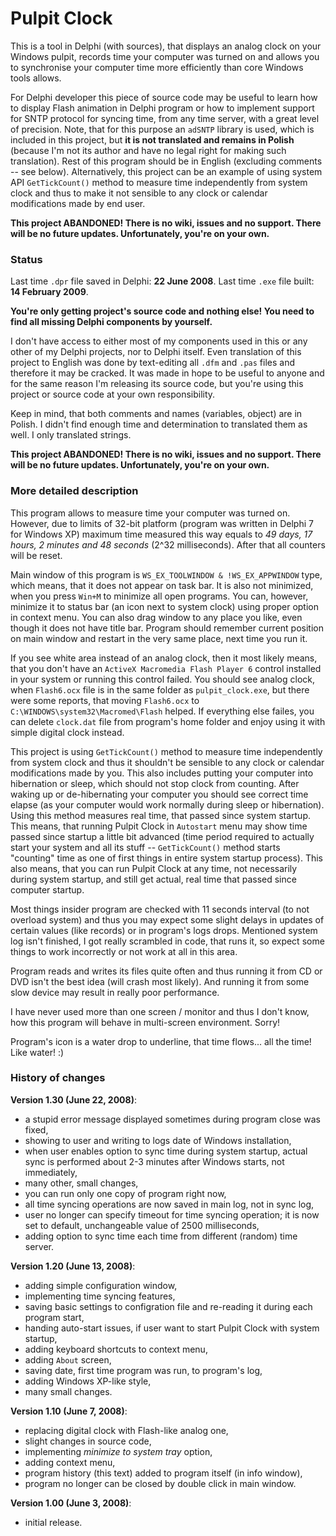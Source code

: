 # Pulpit Clock

This is a tool in Delphi (with sources), that displays an analog clock on your Windows pulpit, records time your computer was turned on and allows you to synchronise your computer time more efficiently than core Windows tools allows.

For Delphi developer this piece of source code may be useful to learn how to display Flash animation in Delphi program or how to implement support for SNTP protocol for syncing time, from any time server, with a great level of precision. Note, that for this purpose an `adSNTP` library is used, which is included in this project, but **it is not translated and remains in Polish** (because I'm not its author and have no legal right for making such translation). Rest of this program should be in English (excluding comments -- see below). Alternatively, this project can be an example of using system API `GetTickCount()` method to measure time independently from system clock and thus to make it not sensible to any clock or calendar modifications made by end user.

**This project ABANDONED! There is no wiki, issues and no support. There will be no future updates. Unfortunately, you're on your own.**

### Status

Last time `.dpr` file saved in Delphi: **22 June 2008**. Last time `.exe` file built: **14 February 2009**.

**You're only getting project's source code and nothing else! You need to find all missing Delphi components by yourself.**

I don't have access to either most of my components used in this or any other of my Delphi projects, nor to Delphi itself. Even translation of this project to English was done by text-editing all `.dfm` and `.pas` files and therefore it may be cracked. It was made in hope to be useful to anyone and for the same reason I'm releasing its source code, but you're using this project or source code at your own responsibility.

Keep in mind, that both comments and names (variables, object) are in Polish. I didn't find enough time and determination to translated them as well. I only translated strings.

**This project ABANDONED! There is no wiki, issues and no support. There will be no future updates. Unfortunately, you're on your own.**

### More detailed description

This program allows to measure time your computer was turned on. However, due to limits of 32-bit platform (program was written in Delphi 7 for Windows XP) maximum time measured this way equals to _49 days, 17 hours, 2 minutes and 48 seconds_ (2^32 milliseconds). After that all counters will be reset.

Main window of this program is `WS_EX_TOOLWINDOW & !WS_EX_APPWINDOW` type, which means, that it does not appear on task bar. It is also not minimized, when you press `Win+M` to minimize all open programs. You can, however, minimize it to status bar (an icon next to system clock) using proper option in context menu. You can also drag window to any place you like, even though it does not have title bar. Program should remember current position on main window and restart in the very same place, next time you run it.

If you see white area instead of an analog clock, then it most likely means, that you don't have an `ActiveX Macromedia Flash Player 6` control installed in your system or running this control failed. You should see analog clock, when `Flash6.ocx` file is in the same folder as `pulpit_clock.exe`, but there were some reports, that moving `Flash6.ocx` to `C:\WINDOWS\system32\Macromed\Flash` helped. If everything else failes, you can delete `clock.dat` file from program's home folder and enjoy using it with simple digital clock instead.

This project is using `GetTickCount()` method to measure time independently from system clock and thus it shouldn't be sensible to any clock or calendar modifications made by you. This also includes putting your computer into hibernation or sleep, which should not stop clock from counting. After waking up or de-hibernating your computer you should see correct time elapse (as your computer would work normally during sleep or hibernation). Using this method measures real time, that passed since system startup. This means, that running Pulpit Clock in `Autostart` menu may show time passed since startup a little bit advanced (time period required to actually start your system and all its stuff -- `GetTickCount()` method starts "counting" time as one of first things in entire system startup process). This also means, that you can run Pulpit Clock at any time, not necessarily during system startup, and still get actual, real time that passed since computer startup.

Most things insider program are checked with 11 seconds interval (to not overload system) and thus you may expect some slight delays in updates of certain values (like records) or in program's logs drops. Mentioned system log isn't finished, I got really scrambled in code, that runs it, so expect some things to work incorrectly or not work at all in this area.

Program reads and writes its files quite often and thus running it from CD or DVD isn't the best idea (will crash most likely). And running it from some slow device may result in really poor performance.

I have never used more than one screen / monitor and thus I don't know, how this program will behave in multi-screen environment. Sorry!

Program's icon is a water drop to underline, that time flows... all the time! Like water! :)

### History of changes

**Version 1.30 (June 22, 2008)**:

- a stupid error message displayed sometimes during program close was fixed,
- showing to user and writing to logs date of Windows installation,
- when user enables option to sync time during system startup, actual sync is performed about 2-3 minutes after Windows starts, not immediately,
- many other, small changes,
- you can run only one copy of program right now,
- all time syncing operations are now saved in main log, not in sync log,
- user no longer can specify timeout for time syncing operation; it is now set to default, unchangeable value of 2500 milliseconds,
- adding option to sync time each time from different (random) time server.

**Version  1.20 (June 13, 2008)**:

- adding simple configuration window,
- implementing time syncing features,
- saving basic settings to configration file and re-reading it during each program start,
- handing auto-start issues, if user want to start Pulpit Clock with system startup,
- adding keyboard shortcuts to context menu,
- adding `About` screen,
- saving date, first time program was run, to program's log,
- adding Windows XP-like style,
- many small changes.

**Version  1.10 (June 7, 2008)**:

- replacing digital clock with Flash-like analog one,
- slight changes in source code,
- implementing _minimize to system tray_ option,
- adding context menu,
- program history (this text) added to program itself (in info window),
- program no longer can be closed by double click in main window.

**Version  1.00 (June 3, 2008)**:

- initial release.